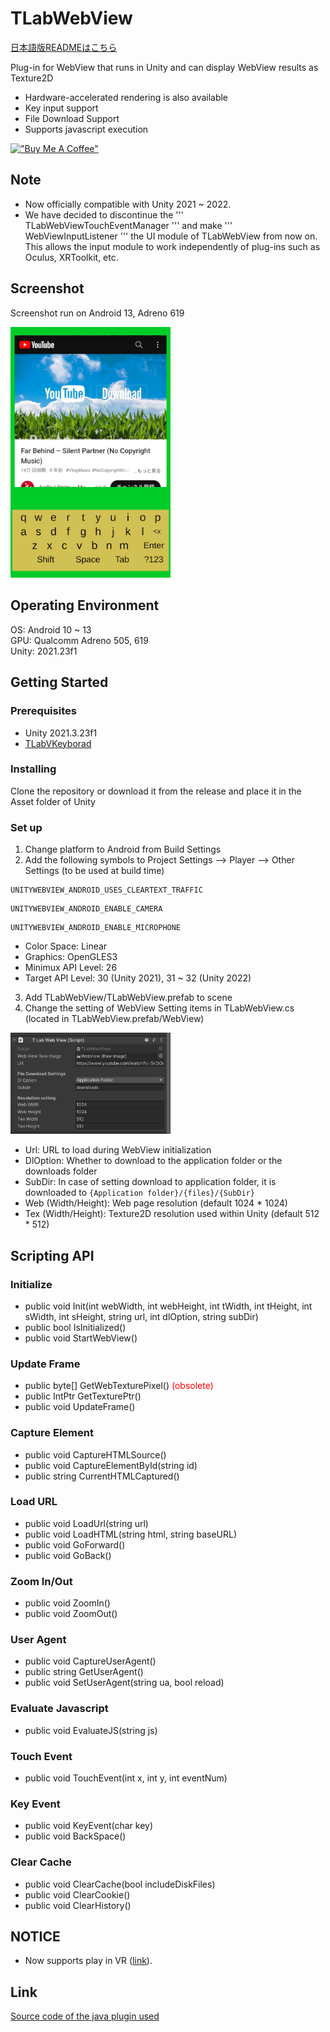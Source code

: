 # TLabWebView

[日本語版READMEはこちら](README-ja.md)

Plug-in for WebView that runs in Unity and can display WebView results as Texture2D  
- Hardware-accelerated rendering is also available  
- Key input support
- File Download Support
- Supports javascript execution  

[!["Buy Me A Coffee"](https://www.buymeacoffee.com/assets/img/custom_images/orange_img.png)](https://www.buymeacoffee.com/tlabaltoh)

## Note
- Now officially compatible with Unity 2021 ~ 2022.
- We have decided to discontinue the ''' TLabWebViewTouchEventManager ''' and make ''' WebViewInputListener ''' the UI module of TLabWebView from now on. This allows the input module to work independently of plug-ins such as Oculus, XRToolkit, etc.

## Screenshot  
Screenshot run on Android 13, Adreno 619  

<img src="Media/tlab-webview.png" width="256">

## Operating Environment
OS: Android 10 ~ 13  
GPU: Qualcomm Adreno 505, 619  
Unity: 2021.23f1  

## Getting Started
### Prerequisites
- Unity 2021.3.23f1  
- [TLabVKeyborad](https://github.com/TLabAltoh/TLabVKeyborad)
### Installing
Clone the repository or download it from the release and place it in the Asset folder of Unity
### Set up
1. Change platform to Android from Build Settings  
2. Add the following symbols to Project Settings --> Player --> Other Settings (to be used at build time)  
```
UNITYWEBVIEW_ANDROID_USES_CLEARTEXT_TRAFFIC
```
```
UNITYWEBVIEW_ANDROID_ENABLE_CAMERA
```
```
UNITYWEBVIEW_ANDROID_ENABLE_MICROPHONE
```
- Color Space: Linear
- Graphics: OpenGLES3
- Minimux API Level: 26 
- Target API Level: 30 (Unity 2021), 31 ~ 32 (Unity 2022)

3. Add TLabWebView/TLabWebView.prefab to scene
4. Change the setting of WebView
Setting items in TLabWebView.cs (located in TLabWebView.prefab/WebView)  

<img src="Media/tlab-webview-settings.png" width="256">  

- Url: URL to load during WebView initialization  
- DlOption: Whether to download to the application folder or the downloads folder  
- SubDir: In case of setting download to application folder, it is downloaded to ```{Application folder}/{files}/{SubDir}```  
- Web (Width/Height):  Web page resolution (default 1024 * 1024)  
- Tex (Width/Height): Texture2D resolution used within Unity (default 512 * 512)  

## Scripting API
### Initialize
- public void Init(int webWidth, int webHeight, int tWidth, int tHeight, int sWidth, int sHeight, string url, int dlOption, string subDir)
- public bool IsInitialized()
- public void StartWebView()
### Update Frame
- public byte[] GetWebTexturePixel() <span style="color: red; ">(obsolete)</span>
- public IntPtr GetTexturePtr()
- public void UpdateFrame()
### Capture Element
- public void CaptureHTMLSource()
- public void CaptureElementById(string id)
- public string CurrentHTMLCaptured()
### Load URL
- public void LoadUrl(string url)
- public void LoadHTML(string html, string baseURL)
- public void GoForward()
- public void GoBack()
### Zoom In/Out
- public void ZoomIn()
- public void ZoomOut()
### User Agent
- public void CaptureUserAgent()
- public string GetUserAgent()
- public void SetUserAgent(string ua, bool reload)
### Evaluate Javascript
- public void EvaluateJS(string js)
### Touch Event
- public void TouchEvent(int x, int y, int eventNum)
### Key Event
- public void KeyEvent(char key)
- public void BackSpace()
### Clear Cache
- public void ClearCache(bool includeDiskFiles)
- public void ClearCookie()
- public void ClearHistory()

## NOTICE
- Now supports play in VR ([link](https://github.com/TLabAltoh/TLabWebViewVR)).

## Link
[Source code of the java plugin used](https://github.com/TLabAltoh/TLabWebViewPlugin)
